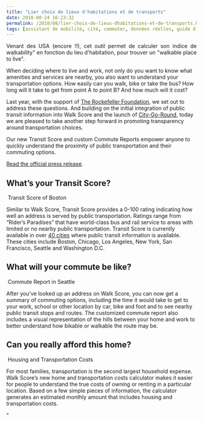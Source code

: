 ```yaml
---
title: "Lier choix de lieux d'habitations et de transports"
date: 2010-08-24 16:23:32
permalink: /2010/08/lier-choix-de-lieux-dhabitations-et-de-transports.html
tags: [assistant de mobilité, cité, commuter, données réelles, guide d'achat, multimodes]
---
```


<p style="text-align: justify">Venant des USA (encore !!), cet outil permet de calculer son indice de walkability" en fonction du lieu d'habitation, pour trouver un "walkable place to live".</p> <p style=""text-align: justify"">When deciding where to live and work, not only do you want to know what amenities and services are nearby, you also want to understand your transportation options. How easily can you walk, bike or take the bus? How long will it take to get from point A to point B? And how much will it cost?</p> <p style=""text-align: justify"">Last year, with the support of <a href=""http://www.rockefellerfoundation.org/"" target=""_blank"">The Rockefeller Foundation,</a> we set out to address these questions. And building on the initial integration of public transit information into Walk Score and the launch of <a href=""http://www.citygoround.org/"" target=""_blank"">City-Go-Round</a>, today we are pleased to take another step forward in promoting transparency around transportation choices.</p> <p style=""text-align: justify"">Our new Transit Score and custom Commute Reports empower anyone to quickly understand the proximity of public transportation and their commuting options.</p> <p style=""text-align: justify""> </p>  <!--more-->   <p style=""text-align: justify""><a href="https://gabrielplassat.github.io/transportsdufutur/wp-content/uploads/sites/6/2010/08/Walk_Score_Launches_Transit_Score_16Aug10.pdf"">Read the official press release</a>.</p> <h2>What’s your Transit Score?</h2> <div id=""attachment_680"" style=""width: 532px""><a href=""http://www.walkscore.com/score/Boston-MA""><img alt="""" height=""141"" src=""/wp-content/uploads/sites/6/2010/08/lierchoixdelieuxdhabitationsetdetransports.png"" title=""transit-score"" width=""522"" /></a> Transit Score of Boston</div> <p style=""text-align: justify"">Similar to Walk Score, Transit Score provides a 0-100 rating indicating how well an address is served by public transportation. Ratings range from “Rider’s Paradises” that have world-class bus and rail service to areas with limited or no nearby public transportation. Transit Score is currently available in over <a href=""https://spreadsheets.google.com/ccc?key=0Ah1ezjXRnFf3dENSTFppNTQwaTJMNVZrNk5Ib0h1ZEE&hl=en#gid=0"" target=""_blank"">40 cities</a> where public transit information is available. These cities include Boston, Chicago, Los Angeles, New York, San Francisco, Seattle and Washington D.C.</p> <h2 style=""text-align: justify"">What will your commute be like?</h2> <div id=""attachment_687"" style=""width: 560px""><a href=""http://www.walkscore.com/commute/4011-ashworth-ave-n-seattle-wa-98103/to=3503-NE-45th-Street-Seattle-WA""><img alt="""" height=""467"" src=""/wp-content/uploads/sites/6/2010/08/lierchoixdelieuxdhabitationsetdetransports-1.png"" title=""commute-narrow"" width=""550"" /></a> Commute Report in Seattle</div> <p style=""text-align: justify"">After you’ve looked up an address on Walk Score, you can now get a summary of commuting options, including the time it would take to get to your work, school or other location by car, bike and foot and to see nearby public transit stops and routes. The customized commute report also includes a visual representation of the hills between your home and work to better understand how bikable or walkable the route may be.</p> <h2>Can you really afford this home?</h2> <div id=""attachment_689"" style=""width: 560px""><a href=""http://www.walkscore.com/commute/4011-ashworth-ave-n-seattle-wa-98103/to=3503-NE-45th-Street-Seattle-WA""><img alt="""" height=""203"" src=""/wp-content/uploads/sites/6/2010/08/lierchoixdelieuxdhabitationsetdetransports-2.png"" title=""housing-and-transpo-small"" width=""550"" /></a> Housing and Transportation Costs</div> <p style=""text-align: justify"">For most families, transportation is the second largest household expense. Walk Score’s new home and transportation costs calculator makes it easier for people to understand the true costs of owning or renting in a particular location. Based on a few simple pieces of information, the calculator generates an estimated monthly amount that includes housing and transportation costs.</p>"
